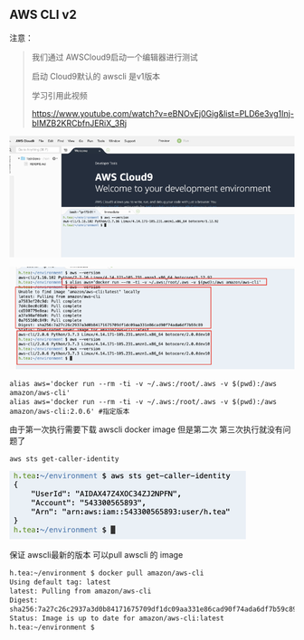 ## AWS CLI v2 

注意：

> 我们通过 AWSCloud9启动一个编辑器进行测试
>
> 启动 Cloud9默认的 awscli 是v1版本
>
> 学习引用此视频
>
> https://www.youtube.com/watch?v=eBNOvEj0Gig&list=PLD6e3vg1Inj-bIMZB2KRCbfnJERiX_3Rj



![](./images/1043682-20200507152852007-2078570094.png)

![](./images/1043682-20200507152904076-2047393356.png)

```
alias aws='docker run --rm -ti -v ~/.aws:/root/.aws -v $(pwd):/aws amazon/aws-cli'
alias aws='docker run --rm -ti -v ~/.aws:/root/.aws -v $(pwd):/aws amazon/aws-cli:2.0.6' #指定版本
```

由于第一次执行需要下载 awscli docker image 
但是第二次 第三次执行就没有问题了

```
aws sts get-caller-identity
```
![](./images/1043682-20200507153003385-1322020488.png)

保证 awscli最新的版本
可以pull awscli 的 image

```shell
h.tea:~/environment $ docker pull amazon/aws-cli
Using default tag: latest
latest: Pulling from amazon/aws-cli
Digest: sha256:7a27c26c2937a3d0b84171675709df1dc09aa331e86cad90f74ada6df7b59c89
Status: Image is up to date for amazon/aws-cli:latest
h.tea:~/environment $
```